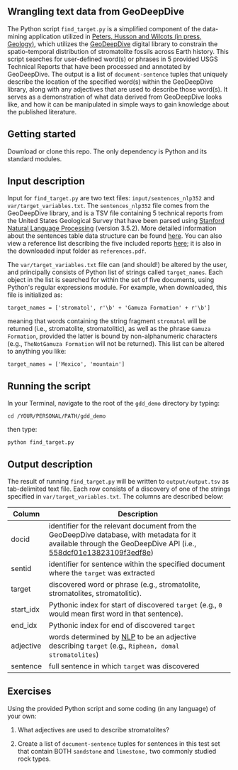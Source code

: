 ## Wrangling text data from GeoDeepDive

The Python script `find_target.py` is a simplified component of the data-mining application utilized in [Peters, Husson and Wilcots (in press, Geology)](https://github.com/UW-Macrostrat/stromatolites_demo), which utilizes the [GeoDeepDive](https://geodeepdive.org) digital library to constrain the spatio-temporal distribution of stromatolite fossils across Earth history. This script searches for user-defined word(s) or phrases in 5 provided USGS Technical Reports that have been processed and annotated by GeoDeepDive. The output is a list of `document-sentence` tuples that uniquely describe the location of the specified word(s) within the GeoDeepDive library, along with any adjectives that are used to describe those word(s). It serves as a demonstration of what data derived from GeoDeepDive looks like, and how it can be manipulated in simple ways to gain knowledge about the published literature.

## Getting started

Download or clone this repo. The only dependency is Python and its standard modules.

## Input description

Input for `find_target.py` are two text files: `input/sentences_nlp352` and `var/target_variables.txt`. The `sentences_nlp352` file comes from the GeoDeepDive library, and is a TSV file containing 5 technical reports from the United States Geological Survey that have been parsed using [Stanford Natural Language Processing](http://nlp.stanford.edu/) (version 3.5.2). More detailed information about the sentences table data structure can be found [here](https://github.com/jonhusson/gdd_demo/tree/master/input). You can also view a reference list describing the five included reports [here](https://github.com/jonhusson/gdd_demo/blob/master/input/references.pdf); it is also in the downloaded input folder as `references.pdf`.

The `var/target_variables.txt` file can (and should!) be altered by the user, and principally consists of Python list of strings called `target_names`. Each object in the list is searched for within the set of five documents, using Python's regular expressions module. For example, when downloaded, this file is initialized as:

```
target_names = ['stromatol', r'\b' + 'Gamuza Formation' + r'\b']
```

meaning that words containing the string fragment `stromatol` will be returned (i.e., stromatolite, stromatolitic), as well as the phrase `Gamuza Formation`, provided the latter is bound by non-alphanumeric characters (e.g., `TheNotGamuza Formation` will not be returned). This list can be altered to anything you like:

```
target_names = ['Mexico', 'mountain']
```

## Running the script

In your Terminal, navigate to the root of the `gdd_demo` directory by typing:

```
cd /YOUR/PERSONAL/PATH/gdd_demo
```

then type:

```
python find_target.py
```

## Output description

The result of running `find_target.py` will be written to `output/output.tsv` as tab-delimited text file. Each row consists of a discovery of one of the strings specified in `var/target_variables.txt`.  The columns are described below:

Column | Description 
-------|--------
docid| identifier for the relevant document from the GeoDeepDive database, with metadata for it available through the GeoDeepDive API (i.e., [558dcf01e13823109f3edf8e](https://geodeepdive.org/api/articles?id=558dcf01e13823109f3edf8e))
sentid| identifier for sentence within the specified document where the `target` was extracted
target| discovered word or phrase (e.g., stromatolite, stromatolites, stromatolitic).
start\_idx| Pythonic index for start of discovered `target` (e.g., `0` would mean first word in that sentence).
end\_idx| Pythonic index for end of discovered `target`
adjective| words determined by [NLP](http://nlp.stanford.edu/) to be an adjective describing `target` (e.g., `Riphean, domal stromatolites`)
sentence| full sentence in which `target` was discovered

## Exercises
Using the provided Python script and some coding (in any language) of your own:

1. What adjectives are used to describe stromatolites?

2. Create a list of `document-sentence` tuples for sentences in this test set that contain BOTH `sandstone` and `limestone,` two commonly studied rock types.
